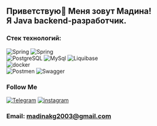 
## Приветствую👋 Меня зовут Мадина! <br> Я  Java backend-разработчик.

### Стек технологий:
![Spring](https://img.shields.io/badge/-Java-090909?style=for-the-badge&logo=openjdk)
![Spring](https://img.shields.io/badge/-Spring-090909?style=for-the-badge&logo=spring)
<br>
![PostgreSQL](https://img.shields.io/badge/-Postgres-090909?style=for-the-badge&logo=postgresql)
![MySql](https://img.shields.io/badge/-MySql-090909?style=for-the-badge&logo=mysql)
![Liquibase](https://img.shields.io/badge/-liquibase-090909?style=for-the-badge&logo=liquibase)
<br>
![docker](https://img.shields.io/badge/-docker-090909?style=for-the-badge&logo=docker)
<br>
![Postmen](https://img.shields.io/badge/-Postman-090909?style=for-the-badge&logo=postman)
![Swagger](https://img.shields.io/badge/-Swagger-090909?style=for-the-badge&logo=Swagger)


### Follow Me
[![Telegram](https://img.shields.io/badge/-Telegram-090909?style=for-the-badge&logo=telegram)](https://t.me/mbshnlv)
[![instagram](https://img.shields.io/badge/-Instagram-090909?style=for-the-badge&logo=instagram)](https://www.instagram.com/mbshnlv/)


### Email: madinakg2003@gmail.com
